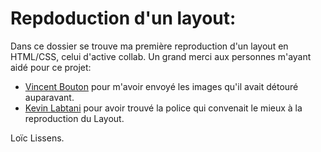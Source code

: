 # Repdoduction d'un layout:
 Dans ce dossier se trouve ma première reproduction d'un layout en HTML/CSS, celui d'active collab.
 Un grand merci aux personnes m'ayant aidé pour ce projet:
 * [Vincent Bouton](https://github.com/Vincent-bouton) pour m'avoir envoyé les images qu'il avait détouré auparavant.
 * [Kevin Labtani](https://github.com/kevin-labtani) pour avoir trouvé la police qui convenait le mieux à la reproduction du Layout.

 Loïc Lissens.